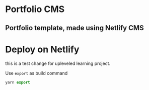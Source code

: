 # Portfolio CMS

## Portfolio template, made using Netlify CMS

# Deploy on Netlify

this is a test change for upleveled learning project.

Use `export` as build command

```js
yarn export
```
